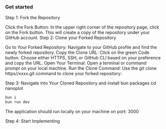 ### Get started
Step 1: Fork the Repository

Click the Fork Button: In the upper right corner of the repository page, click on the Fork button. This will create a copy of the repository under your GitHub account.
Step 2: Clone your Forked Repository

Go to Your Forked Repository:
Navigate to your GitHub profile and find the newly forked repository.
Copy the Clone URL:
Click on the green Code button.
Choose either HTTPS, SSH, or GitHub CLI based on your preference and copy the URL.
Open Your Terminal: Open a terminal or command prompt on your local machine.
Run the Clone Command: Use the git clone https//xxxx.git command to clone your forked repository:

Step 3:
Navigate into Your Cloned Repository and install bun packages cd nanoplot

```bash
bun i
bun run dev
```
The application should run locally on your machine on port: 3000

Step 4: Start Implementing